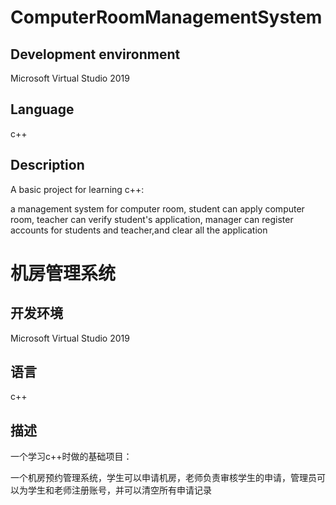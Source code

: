 # ComputerRoomManagementSystem

## Development environment

Microsoft Virtual Studio 2019

## Language

c++

## Description

A basic project for learning c++:

a management system for computer room, student can apply computer room, teacher can verify student's application, manager can register accounts for students and teacher,and clear all the application

# 机房管理系统

## 开发环境

Microsoft Virtual Studio 2019

## 语言

c++

## 描述

一个学习c++时做的基础项目：

一个机房预约管理系统，学生可以申请机房，老师负责审核学生的申请，管理员可以为学生和老师注册账号，并可以清空所有申请记录


